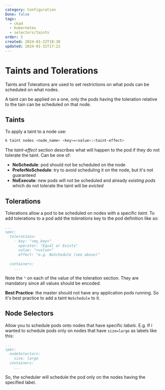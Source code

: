 ```yaml
---
category: Configuration
Done: false
tags:
  - ckad
  - kubernetes
  - selectors/taints
order: 5
created: 2024-01-22T10:38
updated: 2024-01-31T17:22
---
```

# Taints and Tolerations
Taints and Tolerations are used to set restrictions on what pods can be scheduled on what nodes.

A taint can be applied on a one, only the pods having the toleration relative to the tain can be scheduled on that node.

## Taints
To apply a taint to a node use:
```bash
k taint nodes <node_name> <key>=<value>:<taint-effect>
```
The *taint-effect* section describes what will happen to the pod if they do not tolerate the taint. Can be one of:
- **NoSchedule**: pod should not be scheduled on the node
- **PreferNoSchedule**: try to avoid scheduling it on the node, but it's not guaranteed
- **NoExecute**: new pods will not be scheduled and already *existing pods* which do not tolerate the taint will be *evicted*

## Tolerations
Tolerations allow a pod to be scheduled on nodes with a specific *taint*.
To add tolerations to a pod add the *tolerations* key to the pod definition like so:
```yaml
...
spec:
  tolerations:
    - key: "<my_key>"
      operator: "Equal or Exists"
      value: "<value>"
      effect: "e.g. NoSchedule (see above)"
      
  containers:
    ...
```

Note the `"` on each of the value of the toleration section. They are mandatory since all values should be encoded.

**Best Practice**: the master should not have any application pods running. So it's best practice to add a taint `NoSchedule` to it.

## Node Selectors
Allow you to schedule pods onto nodes that have specific *labels*. E.g.  If i wanted to schedule pods only on nodes that have `size=large` as labels like this:
```yaml
...
spec:
  nodeSelectors:
    size: large
  containers:
    ...
```

So, the scheduler will schedule the pod only on the nodes having the specified label.
